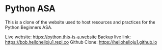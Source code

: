 # Python ASA

This is a clone of the website used to host resources and practices for the Python Beginners ASA.

Live website: https://python.this-is-a.website
Backup live link: https://bob.hellohelloju1.repl.co
Github Clone: https://hellohelloju1.github.io
